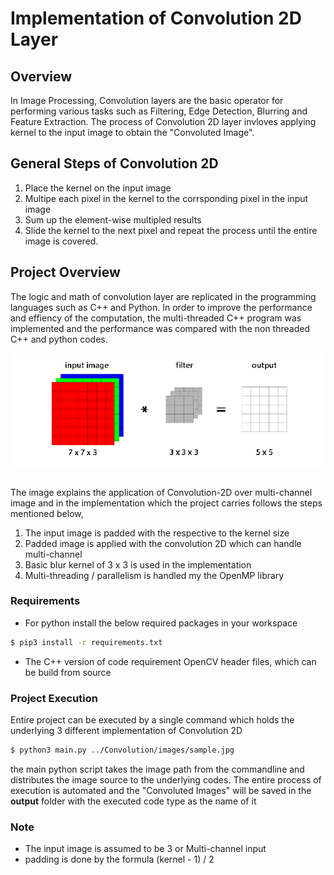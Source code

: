 # Implementation of Convolution 2D Layer 

## Overview
In Image Processing, Convolution layers are the basic operator for performing various tasks such as Filtering, Edge Detection, Blurring and Feature Extraction. The process of Convolution 2D layer invloves applying kernel to the input image to obtain the "Convoluted Image". 

## General Steps of Convolution 2D
1. Place the kernel on the input image 
2. Multipe each pixel in the kernel to the corrsponding pixel in the input image 
3. Sum up the element-wise multipled results
4. Slide the kernel to the next pixel and repeat the process until the entire image is covered.

## Project Overview
The logic and math of convolution layer are replicated in the programming languages such as C++ and Python. In order to improve the performance and effiency of the computation, the multi-threaded C++ program was implemented and the performance was compared with the non threaded C++ and python codes. 

<div style="text-align:center"><img src="images/conv2d.png"/></div>
<br/>

The image explains the application of Convolution-2D over multi-channel image and in the implementation which the project carries follows the steps mentioned below, 

1. The input image is padded with the respective to the kernel size 
2. Padded image is applied with the convolution 2D which can handle multi-channel 
3. Basic blur kernel of 3 x 3 is used in the implementation 
4. Multi-threading / parallelism is handled my the OpenMP library 


### Requirements
- For python install the below required packages in your workspace 
```Bash
$ pip3 install -r requirements.txt
```
- The C++ version of code requirement OpenCV header files, which can be build from source

### Project Execution
Entire project can be executed by a single command which holds the underlying 3 different implementation of Convolution 2D<br/>

```Bash
$ python3 main.py ../Convolution/images/sample.jpg
```
the main python script takes the image path from the commandline and distributes the image source to the underlying codes. The entire process of execution is automated and the "Convoluted Images" will be saved in the <b>output</b> folder with the executed code type as the name of it

### Note
- The input image is assumed to be 3 or Multi-channel input 
- padding is done by the formula (kernel - 1) / 2
